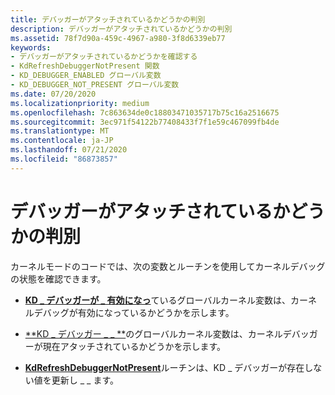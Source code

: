 ```yaml
---
title: デバッガーがアタッチされているかどうかの判別
description: デバッガーがアタッチされているかどうかの判別
ms.assetid: 78f7d90a-459c-4967-a980-3f8d6339eb77
keywords:
- デバッガーがアタッチされているかどうかを確認する
- KdRefreshDebuggerNotPresent 関数
- KD_DEBUGGER_ENABLED グローバル変数
- KD_DEBUGGER_NOT_PRESENT グローバル変数
ms.date: 07/20/2020
ms.localizationpriority: medium
ms.openlocfilehash: 7c863634de0c18803471035717b75c16a2516675
ms.sourcegitcommit: 3ec971f54122b77408433f7f1e59c467099fb4de
ms.translationtype: MT
ms.contentlocale: ja-JP
ms.lasthandoff: 07/21/2020
ms.locfileid: "86873857"
---
```

# <a name="determining-if-a-debugger-is-attached"></a>デバッガーがアタッチされているかどうかの判別

カーネルモードのコードでは、次の変数とルーチンを使用してカーネルデバッグの状態を確認できます。

- [**KD \_ デバッガーが \_ 有効になっ**](https://docs.microsoft.com/previous-versions/ff548118(v=vs.85))ているグローバルカーネル変数は、カーネルデバッグが有効になっているかどうかを示します。

- [**KD \_ デバッガー \_ \_ **](https://docs.microsoft.com/previous-versions/ff548125(v=vs.85))のグローバルカーネル変数は、カーネルデバッガーが現在アタッチされているかどうかを示します。

- [**KdRefreshDebuggerNotPresent**](https://docs.microsoft.com/windows-hardware/drivers/ddi/wdm/nf-wdm-kdrefreshdebuggernotpresent)ルーチンは、KD \_ デバッガーが存在しない値を更新し \_ \_ ます。
